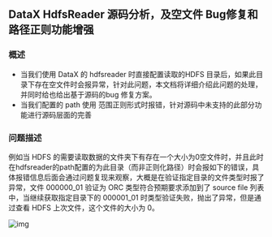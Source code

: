 ## DataX HdfsReader 源码分析，及空文件 Bug修复和路径正则功能增强

### **概述**

- 当我们使用 DataX 的 hdfsreader 时直接配置读取的HDFS 目录后，如果此目录下存在空文件时会报异常，针对此问题，本文档将详细介绍此问题的处理，并同时给也给出基于源码的bug 修复方案。
- 当我们配置的 path 使用 范围正则形式时报错，针对源码中未支持的此部分功能进行源码层面的完善

### 问题描述

例如当 HDFS 的需要读取数据的文件夹下有存在一个大小为0空文件时，并且此时在hdfsreader的path配置的为此目录（而非正则化路径）时会报如下的错误，具体报错信息后面会通过问题复现来观察，大概是在验证指定目录的文件类型时报了异常，文件 000000_01 验证为 ORC 类型符合预期要求添加到了 source file 列表中，当继续获取指定目录下的 000001_01 时类型验证失败，抛出了异常，但是通过查看 HDFS 上次文件，这个文件的大小为 0。

![img](http://www.xiewenshi.fans/blogimg/datax/dataxError.png)